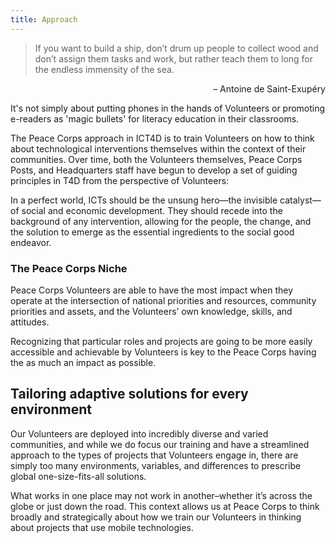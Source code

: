 ```yaml
---
title: Approach
---
```


> If you want to build a ship, don’t drum up people to collect wood and don’t assign them tasks and work, but rather teach them to long for the endless immensity of the sea.

<p style="text-align:right;">– Antoine de Saint-Exupéry</p>

It's not simply about putting phones in the hands of Volunteers or promoting e-readers as 'magic bullets' for literacy education in their classrooms.

The Peace Corps approach in ICT4D is to train Volunteers on how to think about technological interventions themselves within the context of their communities. Over time, both the Volunteers themselves, Peace Corps Posts, and Headquarters staff have begun to develop a set of guiding principles in T4D from the perspective of Volunteers:

In a perfect world, ICTs should be the unsung hero—the invisible catalyst—of social and economic development. They should recede into the background of any intervention, allowing for the people, the change, and the solution to emerge as the essential ingredients to the social good endeavor. 



<div class="note">

### The Peace Corps Niche

Peace Corps Volunteers are able to have the most impact when they operate at the intersection of national priorities and resources, community priorities and assets, and the Volunteers’ own knowledge, skills, and attitudes.

Recognizing that particular roles and projects are going to be more easily accessible and achievable by Volunteers is key to the Peace Corps having the as much an impact as possible.

</div>



## Tailoring adaptive solutions for every environment

Our Volunteers are deployed into incredibly diverse and varied communities, and while we do focus our training and have a streamlined approach to the types of projects that Volunteers engage in, there are simply too many environments, variables, and differences to prescribe global one-size-fits-all solutions.

What works in one place may not work in another–whether it’s across the globe or just down the road. This context allows us at Peace Corps to think broadly and strategically about how we train our Volunteers in thinking about projects that use mobile technologies.















